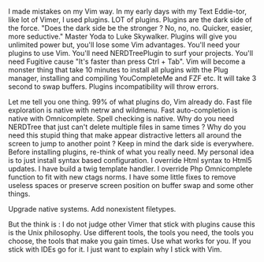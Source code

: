 
I made mistakes on my Vim way. In my early days with my Text Eddie-tor, like lot of Vimer, I used plugins. LOT of plugins. Plugins are the dark side of the force. "Does the dark side be the stronger ? No, no, no. Quicker, easier, more seductive." Master Yoda to Luke Skywalker.
Plugins will give you unlimited power but, you'll lose some Vim advantages. You'll need your plugins to use Vim. You'll need NERDTreePlugin to surf your projects. You'll need Fugitive cause "It's faster than press Ctrl + Tab". Vim will become a monster thing that take 10 minutes to install all plugins with the Plug manager, installing and compiling YouCompleteMe and FZF etc. It will take 3 second to swap buffers. Plugins incompatibility will throw errors.

Let me tell you one thing. 99% of what plugins do, Vim already do. Fast file exploration is native with netrw and wildmenu. Fast auto-completion is native with Omnicomplete. Spell checking is native. Why do you need NERDTree that just can't delete multiple files in same times ? Why do you need this stupid thing that make appear distractive letters all around the screen to jump to another point ?
Keep in mind the dark side is everywhere. Before installing plugins, re-think of what you really need.
My personal idea is to just install syntax based configuration. I override Html syntax to Html5 updates. I have build a twig template handler. I override Php Omnicomplete function to fit with new ctags norms. I have some little fixes to remove useless spaces or preserve screen position on buffer swap and some other things.

Upgrade native systems. Add nonexistent filetypes.

But the think is : I do not judge other Vimer that stick with plugins cause this is the Unix philosophy. Use different tools, the tools you need, the tools you choose, the tools that make you gain times. Use what works for you. If you stick with IDEs go for it. I just want to explain why I stick with Vim.
